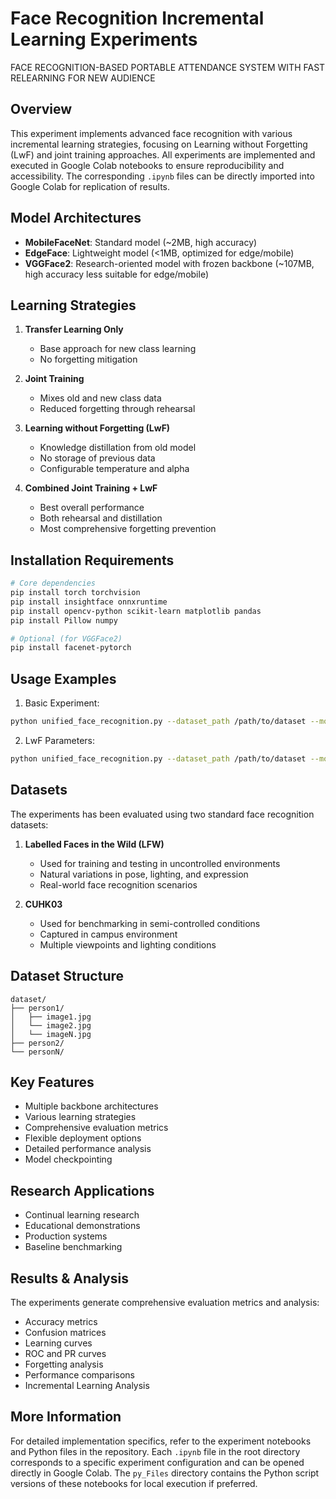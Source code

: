# Face Recognition Incremental Learning Experiments
FACE RECOGNITION-BASED PORTABLE ATTENDANCE SYSTEM WITH FAST RELEARNING FOR NEW AUDIENCE

## Overview
This experiment implements advanced face recognition with various incremental learning strategies, focusing on Learning without Forgetting (LwF) and joint training approaches.
All experiments are implemented and executed in Google Colab notebooks to ensure reproducibility and accessibility. The corresponding `.ipynb` files can be directly imported into Google Colab for replication of results.

## Model Architectures
- **MobileFaceNet**: Standard model (~2MB, high accuracy)
- **EdgeFace**: Lightweight model (<1MB, optimized for edge/mobile)
- **VGGFace2**: Research-oriented model with frozen backbone (~107MB, high accuracy less suitable for edge/mobile)

## Learning Strategies
1. **Transfer Learning Only**
   - Base approach for new class learning
   - No forgetting mitigation

2. **Joint Training**
   - Mixes old and new class data
   - Reduced forgetting through rehearsal

3. **Learning without Forgetting (LwF)**
   - Knowledge distillation from old model
   - No storage of previous data
   - Configurable temperature and alpha

4. **Combined Joint Training + LwF**
   - Best overall performance
   - Both rehearsal and distillation
   - Most comprehensive forgetting prevention

## Installation Requirements

```bash
# Core dependencies
pip install torch torchvision
pip install insightface onnxruntime
pip install opencv-python scikit-learn matplotlib pandas
pip install Pillow numpy

# Optional (for VGGFace2)
pip install facenet-pytorch
```

## Usage Examples

1. Basic Experiment:
```bash
python unified_face_recognition.py --dataset_path /path/to/dataset --model mobilefacenet --strategy transfer_joint_lwf
```

2. LwF Parameters:
```bash
python unified_face_recognition.py --dataset_path /path/to/dataset --model edgeface --strategy transfer_lwf_only --lwf_weight 0.8 --temperature 4.0
```

## Datasets
The experiments has been evaluated using two standard face recognition datasets:

1. **Labelled Faces in the Wild (LFW)**
   - Used for training and testing in uncontrolled environments
   - Natural variations in pose, lighting, and expression
   - Real-world face recognition scenarios

2. **CUHK03**
   - Used for benchmarking in semi-controlled conditions
   - Captured in campus environment
   - Multiple viewpoints and lighting conditions

## Dataset Structure
```
dataset/
├── person1/
│   ├── image1.jpg
│   └── image2.jpg
│   └── imageN.jpg
├── person2/
└── personN/
```

## Key Features
- Multiple backbone architectures
- Various learning strategies
- Comprehensive evaluation metrics
- Flexible deployment options
- Detailed performance analysis
- Model checkpointing

## Research Applications
- Continual learning research
- Educational demonstrations
- Production systems
- Baseline benchmarking

## Results & Analysis
The experiments generate comprehensive evaluation metrics and analysis:
- Accuracy metrics
- Confusion matrices
- Learning curves
- ROC and PR curves
- Forgetting analysis
- Performance comparisons
- Incremental Learning Analysis

## More Information
For detailed implementation specifics, refer to the experiment notebooks and Python files in the repository.
Each `.ipynb` file in the root directory corresponds to a specific experiment configuration and can be opened directly in Google Colab.
The `py_Files` directory contains the Python script versions of these notebooks for local execution if preferred.
